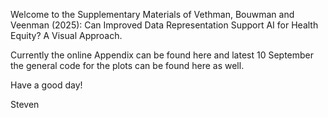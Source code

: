 Welcome to the Supplementary Materials of Vethman, Bouwman and Veenman (2025): Can Improved Data Representation Support AI for Health Equity? A Visual Approach. 

Currently the online Appendix can be found here and latest 10 September the general code for the plots can be found here as well. 

Have a good day!

Steven



